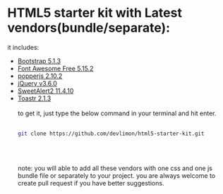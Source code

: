 # HTML5 starter kit with Latest vendors(bundle/separate):

it includes:
<ul>
<li><a href="https://getbootstrap.com" target="_blank" class="list-group-item">Bootstrap 5.1.3</a></li>
<li><a href="https://fontawesome.com" target="_blank" class="list-group-item">Font Awesome Free 5.15.2</a></li>
<li><a href="https://popper.js.org" target="_blank" class="list-group-item">popperjs 2.10.2</a></li>
<li><a href="https://jquery.com/" target="_blank" class="list-group-item">jQuery v3.6.0</a></li>
<li><a href="https://sweetalert2.github.io/" target="_blank" class="list-group-item">SweetAlert2 11.4.10</a></li>

<li><a href="https://github.com/CodeSeven/toastr" target="_blank" class="list-group-item">Toastr 2.1.3</a></li>
</li>
<br>
to get it, just type the below command in your terminal and hit enter.<br><br>

```bash
git clone https://github.com/devlimon/html5-starter-kit.git
```
<br><br>

note: you will able to add all these vendors with one css and one js bundle file or separately to your project. you are always welcome to create pull request if you have better suggestions.
